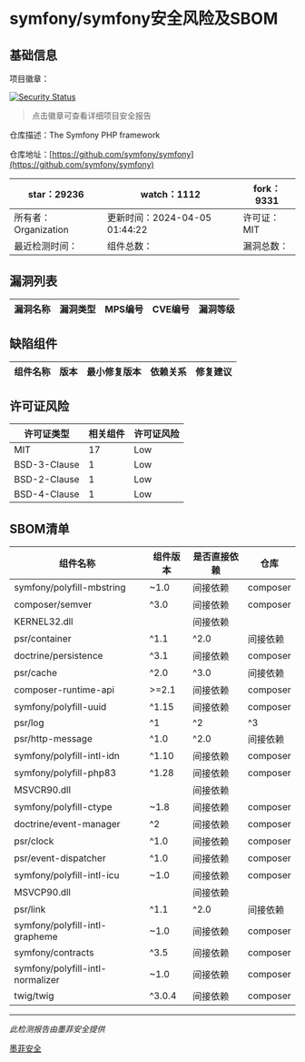 # symfony/symfony安全风险及SBOM

## 基础信息

项目徽章：

[![Security Status](https://www.murphysec.com/platform3/v31/badge/1775960575112839169.svg)](https://www.murphysec.com/console/report/1691516035264176128/1775960575112839169)

> 点击徽章可查看详细项目安全报告

仓库描述：The Symfony PHP framework

仓库地址：[https://github.com/symfony/symfony](https://github.com/symfony/symfony)

| star：29236 | watch：1112 | fork：9331 |
| ----------- | -------------- | ------------ |
| 所有者：Organization | 更新时间：2024-04-05 01:44:22 | 许可证：MIT |
| 最近检测时间： | 组件总数： | 漏洞总数： |




## 漏洞列表

| 漏洞名称 | 漏洞类型 | MPS编号 | CVE编号 | 漏洞等级 |
| ------- | ------ | ------- | ------ | ----- |





## 缺陷组件

| 组件名称 | 版本 | 最小修复版本 | 依赖关系 | 修复建议 |
| -------- | ---- | ------------ | -------- | -------- |





## 许可证风险

| 许可证类型 | 相关组件 | 许可证风险 |
| ---------- | -------- | ---------- |
|MIT|17|Low|
|BSD-3-Clause|1|Low|
|BSD-2-Clause|1|Low|
|BSD-4-Clause|1|Low|




## SBOM清单

| 组件名称 | 组件版本 | 是否直接依赖 | 仓库 |
| -------- | -------- | ------------ | ---- |
|symfony/polyfill-mbstring|~1.0|间接依赖|composer|
|composer/semver|^3.0|间接依赖|composer|
|KERNEL32.dll||间接依赖||
|psr/container|^1.1|^2.0|间接依赖|composer|
|doctrine/persistence|^3.1|间接依赖|composer|
|psr/cache|^2.0|^3.0|间接依赖|composer|
|composer-runtime-api|>=2.1|间接依赖|composer|
|symfony/polyfill-uuid|^1.15|间接依赖|composer|
|psr/log|^1|^2|^3|间接依赖|composer|
|psr/http-message|^1.0|^2.0|间接依赖|composer|
|symfony/polyfill-intl-idn|^1.10|间接依赖|composer|
|symfony/polyfill-php83|^1.28|间接依赖|composer|
|MSVCR90.dll||间接依赖||
|symfony/polyfill-ctype|~1.8|间接依赖|composer|
|doctrine/event-manager|^2|间接依赖|composer|
|psr/clock|^1.0|间接依赖|composer|
|psr/event-dispatcher|^1.0|间接依赖|composer|
|symfony/polyfill-intl-icu|~1.0|间接依赖|composer|
|MSVCP90.dll||间接依赖||
|psr/link|^1.1|^2.0|间接依赖|composer|
|symfony/polyfill-intl-grapheme|~1.0|间接依赖|composer|
|symfony/contracts|^3.5|间接依赖|composer|
|symfony/polyfill-intl-normalizer|~1.0|间接依赖|composer|
|twig/twig|^3.0.4|间接依赖|composer|


------

*此检测报告由墨菲安全提供*

[墨菲安全](www.murphysec.com)